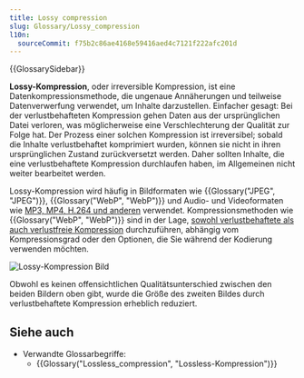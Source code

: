 ```yaml
---
title: Lossy compression
slug: Glossary/Lossy_compression
l10n:
  sourceCommit: f75b2c86ae4168e59416aed4c7121f222afc201d
---
```


{{GlossarySidebar}}

**Lossy-Kompression**, oder irreversible Kompression, ist eine Datenkompressionsmethode, die ungenaue Annäherungen und teilweise Datenverwerfung verwendet, um Inhalte darzustellen. Einfacher gesagt: Bei der verlustbehafteten Kompression gehen Daten aus der ursprünglichen Datei verloren, was möglicherweise eine Verschlechterung der Qualität zur Folge hat. Der Prozess einer solchen Kompression ist irreversibel; sobald die Inhalte verlustbehaftet komprimiert wurden, können sie nicht in ihren ursprünglichen Zustand zurückversetzt werden. Daher sollten Inhalte, die eine verlustbehaftete Kompression durchlaufen haben, im Allgemeinen nicht weiter bearbeitet werden.

Lossy-Kompression wird häufig in Bildformaten wie {{Glossary("JPEG", "JPEG")}}, {{Glossary("WebP", "WebP")}} und Audio- und Videoformaten wie [MP3, MP4, H.264 und anderen](/de/docs/Web/HTTP/MIME_types/Common_types) verwendet. Kompressionsmethoden wie {{Glossary("WebP", "WebP")}} sind in der Lage, [sowohl verlustbehaftete als auch verlustfreie Kompression](https://developers.google.com/speed/webp/docs/compression) durchzuführen, abhängig vom Kompressionsgrad oder den Optionen, die Sie während der Kodierung verwenden möchten.

![Lossy-Kompression Bild](2019-11-18.png)

Obwohl es keinen offensichtlichen Qualitätsunterschied zwischen den beiden Bildern oben gibt, wurde die Größe des zweiten Bildes durch verlustbehaftete Kompression erheblich reduziert.

## Siehe auch

- Verwandte Glossarbegriffe:
  - {{Glossary("Lossless_compression", "Lossless-Kompression")}}
